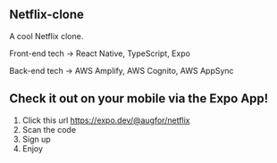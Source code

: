 ## Netflix-clone

A cool Netflix clone.

Front-end tech -> React Native, TypeScript, Expo

Back-end tech -> AWS Amplify, AWS Cognito, AWS AppSync

## Check it out on your mobile via the Expo App!

1. Click this url https://expo.dev/@augfor/netflix
2. Scan the code
3. Sign up
4. Enjoy
